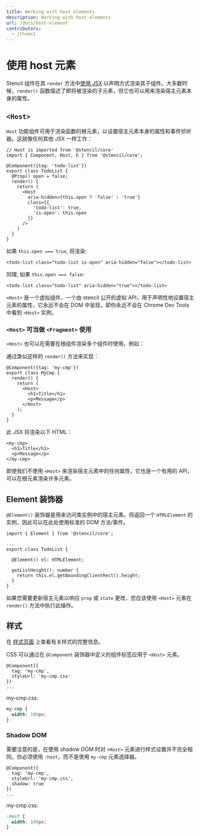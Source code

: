 ```yaml
---
title: Working with host elements
description: Working with host elements
url: /docs/host-element
contributors:
  - jthoms1
---
```


# 使用 host 元素

Stencil 组件在其 `render` 方法中[使用 JSX](templating-jsx) 以声明方式渲染其子组件。大多数时候，`render()` 函数描述了即将被渲染的子元素，但它也可以用来渲染宿主元素本身的属性。


## `<Host>`

`Host` 功能组件可用于渲染函数的根元素，以设置宿主元素本身的属性和事件侦听器。这就像任何其他 JSX 一样工作：

```tsx
// Host is imported from '@stencil/core'
import { Component, Host, h } from '@stencil/core';

@Component({tag: 'todo-list'})
export class TodoList {
  @Prop() open = false;
  render() {
    return (
      <Host
        aria-hidden={this.open ? 'false' : 'true'}
        class={{
          'todo-list': true,
          'is-open': this.open
        }}
      />
    )
  }
}
```

如果 `this.open === true`, 将渲染:
```tsx
<todo-list class="todo-list is-open" aria-hidden="false"></todo-list>
```

同理, 如果 `this.open === false`:

```tsx
<todo-list class="todo-list" aria-hidden="true"></todo-list>
```

`<Host>` 是一个虚拟组件，一个由 stencil 公开的虚拟 API，用于声明性地设置宿主元素的属性，它永远不会在 DOM 中呈现，即你永远不会在 Chrome Dev Tools 中看到 `<Host>` 实例。

### `<Host>` 可当做 `<Fragment>` 使用

`<Host>` 也可以在需要在根组件渲染多个组件时使用，例如：

通过类似这样的 `render()` 方法来实现：

```tsx
@Component({tag: 'my-cmp'})
export class MyCmp {
  render() {
    return (
      <Host>
        <h1>Title</h1>
        <p>Message</p>
      </Host>
    );
  }
}
```

此 JSX 将渲染以下 HTML：

```markup
<my-cmp>
  <h1>Title</h1>
  <p>Message</p>
</my-cmp>
```

即使我们不使用 `<Host>` 来渲染宿主元素中的任何属性，它也是一个有用的 API，可以在根元素渲染许多元素。
## Element 装饰器

`@Element()` 装饰器是用来访问类实例中的宿主元素。将返回一个 `HTMLElement` 的实例，因此可以在此处使用标准的 DOM 方法/事件。

```tsx
import { Element } from '@stencil/core';

...
export class TodoList {

  @Element() el: HTMLElement;

  getListHeight(): number {
    return this.el.getBoundingClientRect().height;
  }
}
```

如果您需要更新宿主元素以响应 `prop` 或 `state` 更改，您应该使用 `<Host>` 元素在 `render()` 方法中执行此操作。

## 样式

在 [样式页面](https://stenciljs.com/docs/styling#shadow-dom-in-stencil) 上查看有关样式的完整信息。

CSS 可以通过在 `@Component` 装饰器中定义的组件标签应用于 `<Host>` 元素。

```tsx
@Component({
  tag: 'my-cmp',
  styleUrl: 'my-cmp.css'
})
...
```

my-cmp.css:

```css
my-cmp {
  width: 100px;
}
```

### Shadow DOM

需要注意的是，在使用 shadow DOM 时对 `<Host>` 元素进行样式设置并不完全相同。你必须使用 `:host`，而不是使用 `my-cmp` 元素选择器。

```tsx
@Component({
  tag: 'my-cmp',
  styleUrl: 'my-cmp.css',
  shadow: true
})
...
```

my-cmp.css:

```css
:host {
  width: 100px;
}
```
